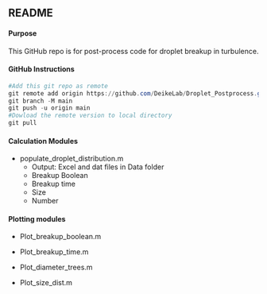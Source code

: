 ## README

#### Purpose

This GitHub repo is for post-process code for droplet breakup in turbulence.

#### GitHub Instructions

```powershell
#Add this git repo as remote
git remote add origin https://github.com/DeikeLab/Droplet_Postprocess.git
git branch -M main
git push -u origin main
#Dowload the remote version to local directory
git pull
```

#### Calculation Modules

+ populate_droplet_distribution.m
  + Output: Excel and dat files in Data folder
  + Breakup Boolean
  + Breakup time
  + Size 
  + Number

#### Plotting modules

+ Plot_breakup_boolean.m

+ Plot_breakup_time.m

+ Plot_diameter_trees.m

+ Plot_size_dist.m

  
